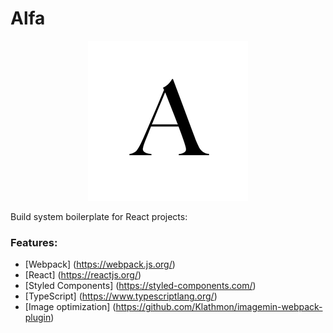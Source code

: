 # Alfa

<p align="center">
    <img src="https://raw.githubusercontent.com/giuliandrimba/alfa/master/public/logo.png" alt="Alfa" />
</p>


Build system boilerplate for React projects:

### __Features:__

* [Webpack] (https://webpack.js.org/)
* [React] (https://reactjs.org/)
* [Styled Components] (https://styled-components.com/)
* [TypeScript] (https://www.typescriptlang.org/)
* [Image optimization] (https://github.com/Klathmon/imagemin-webpack-plugin)
